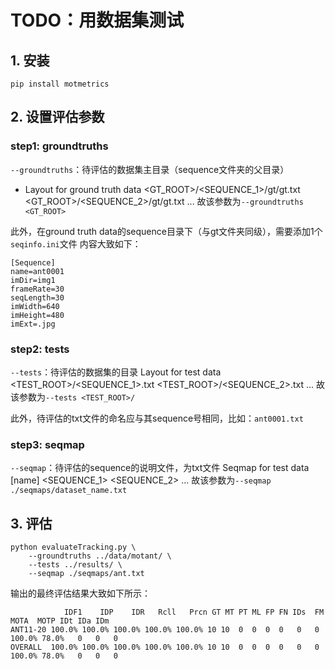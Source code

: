 # TODO：用数据集测试

## 1. 安装
```
pip install motmetrics

```

## 2. 设置评估参数
### step1: groundtruths
`--groundtruths`：待评估的数据集主目录（sequence文件夹的父目录）
- Layout for ground truth data
    <GT_ROOT>/<SEQUENCE_1>/gt/gt.txt
    <GT_ROOT>/<SEQUENCE_2>/gt/gt.txt
    ...
故该参数为`--groundtruths <GT_ROOT>`

此外，在ground truth data的sequence目录下（与gt文件夹同级），需要添加1个`seqinfo.ini`文件
内容大致如下：
```
[Sequence]
name=ant0001
imDir=img1
frameRate=30
seqLength=30
imWidth=640
imHeight=480
imExt=.jpg
```

### step2: tests
`--tests`：待评估的数据集的目录
Layout for test data
    <TEST_ROOT>/<SEQUENCE_1>.txt
    <TEST_ROOT>/<SEQUENCE_2>.txt
    ...
故该参数为`--tests <TEST_ROOT>/`

此外，待评估的txt文件的命名应与其sequence号相同，比如：`ant0001.txt`

### step3: seqmap
`--seqmap`：待评估的sequence的说明文件，为txt文件
Seqmap for test data
    [name]
    <SEQUENCE_1>
    <SEQUENCE_2>
    ...
故该参数为`--seqmap ./seqmaps/dataset_name.txt`



## 3. 评估
```
python evaluateTracking.py \
    --groundtruths ../data/motant/ \
    --tests ../results/ \
    --seqmap ./seqmaps/ant.txt
```
输出的最终评估结果大致如下所示：
```
            IDF1    IDP    IDR   Rcll   Prcn GT MT PT ML FP FN IDs  FM   MOTA  MOTP IDt IDa IDm
ANT11-20 100.0% 100.0% 100.0% 100.0% 100.0% 10 10  0  0  0  0   0   0 100.0% 78.0%   0   0   0
OVERALL  100.0% 100.0% 100.0% 100.0% 100.0% 10 10  0  0  0  0   0   0 100.0% 78.0%   0   0   0
```